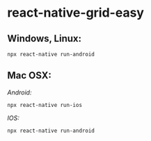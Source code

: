 # react-native-grid-easy

## Windows, Linux:
    npx react-native run-android

## Mac OSX:

  *Android:*
  
    npx react-native run-ios
  
  *IOS:*
  
    npx react-native run-android

